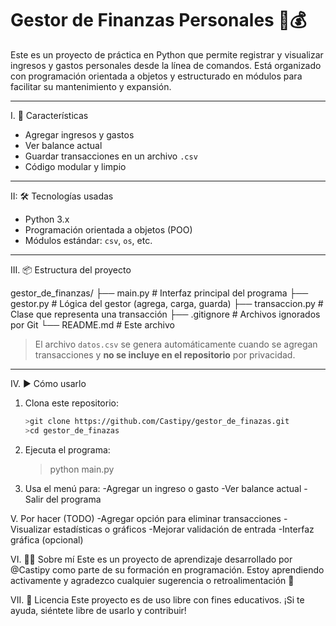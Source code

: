# Gestor de Finanzas Personales 🧾💰

Este es un proyecto de práctica en Python que permite registrar y visualizar ingresos y gastos personales desde la línea de comandos. Está organizado con programación orientada a objetos y estructurado en módulos para facilitar su mantenimiento y expansión.

---

I. 🚀 Características

- Agregar ingresos y gastos
- Ver balance actual
- Guardar transacciones en un archivo `.csv`
- Código modular y limpio

---

II: 🛠️ Tecnologías usadas

- Python 3.x
- Programación orientada a objetos (POO)
- Módulos estándar: `csv`, `os`, etc.

---

III. 📦 Estructura del proyecto

gestor_de_finanzas/
├── main.py # Interfaz principal del programa
├── gestor.py # Lógica del gestor (agrega, carga, guarda)
├── transaccion.py # Clase que representa una transacción
├── .gitignore # Archivos ignorados por Git
└── README.md # Este archivo

> El archivo `datos.csv` se genera automáticamente cuando se agregan transacciones y **no se incluye en el repositorio** por privacidad.

---

IV. ▶️ Cómo usarlo

1. Clona este repositorio:
   ```bash
   >git clone https://github.com/Castipy/gestor_de_finazas.git
   >cd gestor_de_finazas
2. Ejecuta el programa:
   >python main.py
3. Usa el menú para:
   -Agregar un ingreso o gasto
   -Ver balance actual
   -Salir del programa

V. Por hacer (TODO)
-Agregar opción para eliminar transacciones
-Visualizar estadísticas o gráficos
-Mejorar validación de entrada
-Interfaz gráfica (opcional)

VI. 👩‍💻 Sobre mí
Este es un proyecto de aprendizaje desarrollado por @Castipy como parte de su formación en programación.
Estoy aprendiendo activamente y agradezco cualquier sugerencia o retroalimentación 🙌

VII. 📄 Licencia
Este proyecto es de uso libre con fines educativos. ¡Si te ayuda, siéntete libre de usarlo y contribuir!
